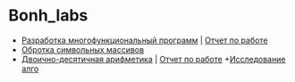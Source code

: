 # Bonh_labs
+ [Разработка многофункциональный программ](https://github.com/TheZnat/Bonh_labs/blob/master/Лаба-1.cpp) | [Отчет по работе](https://github.com/TheZnat/Bonh_labs/blob/master/Лаба-1_Кузинов_Максим_Ист-912.docx)
+ [Обротка символьных массивов](https://github.com/TheZnat/Bonh_labs/blob/master/main.cpp "Push me")
+ [Двоично-десятичная арифметикa](https://github.com/TheZnat/Bonh_labs/blob/master/Доп%20лаба%20двочино-десятичная%20система%20счисления.cpp) | [Отчет по работе](https://github.com/TheZnat/Bonh_labs/blob/master/Двоично-Десятичная%20лаба%20Кузинов%20Максим.docx)
+[Исследование алго](https://github.com/TheZnat/Bonh_labs/blob/master/лаба3.cpp)
